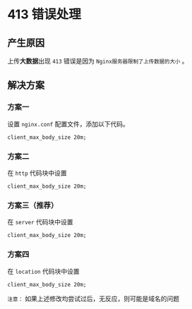 # 413 错误处理

## 产生原因

上传**大数据**出现 `413` 错误是因为 `Nginx服务器限制了上传数据的大小` 。

## 解决方案

### 方案一

设置 `nginx.conf` 配置文件，添加以下代码。

```nginx
client_max_body_size 20m;
```

### 方案二

在 `http` 代码块中设置

```nginx
client_max_body_size 20m;
```

### 方案三（**推荐**）

在 `server` 代码块中设置

```nginx
client_max_body_size 20m;
```

### 方案四

在 `location` 代码块中设置

```nginx
client_max_body_size 20m;
```

`注意：` 如果上述修改均尝试过后，无反应，则可能是域名的问题
